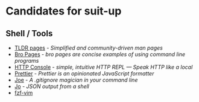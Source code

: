 # Candidates for suit-up

## Shell / Tools

- [TLDR pages](http://tldr-pages.github.io/) - _Simplified and community-driven man pages_
- [Bro Pages](http://bropages.org/) - _bro pages are concise examples of using command line programs_
- [HTTP Console](https://github.com/cloudhead/http-console) - _simple, intuitive HTTP REPL — Speak HTTP like a local_
- [Prettier](https://github.com/jlongster/prettier) - _Prettier is an opinionated JavaScript formatter_
- [Joe](https://github.com/karan/joe) - _A .gitignore magician in your command line_
- [Jo](https://github.com/jpmens/jo) - _JSON output from a shell_
- [fzf-vim](https://github.com/junegunn/fzf.vim)
